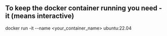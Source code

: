 ## To keep the docker container running you need -it (means interactive)
docker run -it --name <your_container_name> ubuntu:22.04
